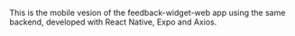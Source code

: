 This is the mobile vesion of the feedback-widget-web app using the same backend, developed with React Native, Expo and Axios.
